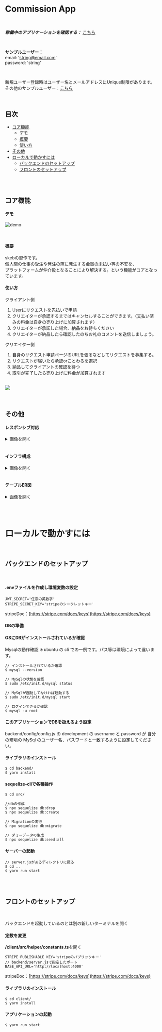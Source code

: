 # Commission App

<br/>

***稼働中のアプリケーションを確認する：*** [こちら](https://commission-app.netlify.app)

<br/>

**サンプルユーザー：**<br/>
email: 'string@email.com'<br/>
password: 'string'<br/>

<br/>


新規ユーザー登録時はユーザー名とメールアドレスにUnique制限があります。<br/>
その他のサンプルユーザー：[こちら](https://github.com/waynejsk/commition_app/blob/main/backend/src/seeders/20211031233803-test-users.js)

<br/>

## 目次

 - [コア機能](#コア機能)
    - [デモ](#デモ)
    - [概要](#概要)
    - [使い方](#使い方)
 - [その他](#その他)
 - [ローカルで動かすには](#ローカルで動かすには)
    - [バックエンドのセットアップ](#バックエンドのセットアップ)
    - [フロントのセットアップ](#フロントのセットアップ)



<br/>
<br/>

## コア機能

#### デモ

![demo](https://github.com/waynejsk/commition_app/blob/image/commission-app-demo.gif)

<br/>

#### 概要

skebの習作です。<br/>
個人間の仕事の受注や発注の際に発生する金銭の未払い等の不安を、<br/>
プラットフォームが仲介役となることにより解決する。という機能がコアとなっています。<br/>


#### 使い方

クライアント側
1. Userにリクエストを先払いで申請
2. クリエイターが承認するまではキャンセルすることができます。（支払い済みの料金は自身の売り上げに加算されます）
3. クリエイターが承諾した場合、納品をお待ちください
4. クリエイターが納品したら確認したのちお礼のコメントを送信しましょう。

クリエイター側
1. 自身のリクエスト申請ページのURLを張るなどしてリクエストを募集する。
2. リクエストが届いたら承認orことわるを選択
3. 納品してクライアントの確認を待つ
4. 取引が完了したら売り上げに料金が加算されます
<br/>

<img src="https://github.com/waynejsk/commition_app/blob/image/%E3%82%B3%E3%82%A2%E6%A9%9F%E8%83%BD%E6%A6%82%E8%A6%81.jpg" name="ExplainCoreFunction">
<br/>


<br/>
<br/>

## その他

#### レスポンシブ対応

<details>
 <summary>画像を開く</summary>
 <img src="https://github.com/waynejsk/commition_app/blob/image/resposive1.jpg" name="responsive1">
 <img src="https://github.com/waynejsk/commition_app/blob/image/resposive2.jpg" name="responsive2">
 <img src="https://github.com/waynejsk/commition_app/blob/image/resposive3.jpg" name="responsive3">
</details>

<br/>

#### インフラ構成

<details>
 <summary>画像を開く</summary>
 <img src="https://github.com/waynejsk/commition_app/blob/image/%E3%82%A4%E3%83%B3%E3%83%95%E3%83%A9%E6%A7%8B%E6%88%90%E5%9B%B3.jpg" name=" Infrastructure Architect" >
 </details>

<br/>

#### テーブルER図

<details>
 <summary>画像を開く</summary>
 <img src="https://github.com/waynejsk/commition_app/blob/image/%E3%83%86%E3%83%BC%E3%83%96%E3%83%AB%E8%A8%AD%E8%A8%88er%E5%9B%B3.jpg" name="table er" >
 </details>

<br/>



<br/>
<br/>


# ローカルで動かすには

<br/>

## バックエンドのセットアップ

<br/>

#### .envファイルを作成し環境変数の設定

```
JWT_SECRET='任意の英数字'
STRIPE_SECRET_KEY='stripeのシークレットキー'
```

stripeDoc：[https://stripe.com/docs/keys](https://stripe.com/docs/keys)

#### DBの準備

#### OSにDBがインストールされているか確認

Mysqlの動作確認 ＊ubuntu の cli での一例です。パス等は環境によって違います。

```
// インストールされているか確認
$ mysql --version

// MySqlの状態を確認
$ sudo /etc/init.d/mysql status

// MySqlが起動してなければ起動する
$ sudo /etc/init.d/mysql start

// ログインできるか確認
$ mysql -u root
```

#### このアプリケーションでDBを扱えるよう設定
backend/config/config.js の development の username と password が 自分の環境の MySql のユーザー名、パスワードと一致するように設定してください。

#### ライブラリのインストール

```
$ cd backend/
$ yarn install
```

#### sequelize-cliで各種操作

```
$ cd src/

//dbの作成
$ npx sequelize db:drop
$ npx sequelize db:create

// Migrationの実行
$ npx sequelize db:migrate

// ダミーデータの生成
$ npx sequelize db:seed:all
```

#### サーバーの起動

```
// server.jsがあるディレクトリに戻る
$ cd ..
$ yarn run start
```

<br/>
<br/>

## フロントのセットアップ

<br/>

バックエンドを起動しているのとは別の新しいターミナルを開く

#### 定数を変更

**/client/src/helper/constants.ts**を開く

```
STRIPE_PUBLISHABLE_KEY='stripeのパブリックキー'
// backend/server.jsで指定したポート
BASE_API_URL='http://localhost:4000'
```
stripeDoc：[https://stripe.com/docs/keys](https://stripe.com/docs/keys)<br/>


#### ライブラリのインストール

```
$ cd client/
$ yarn install
```

#### アプリケーションの起動

```
$ yarn run start
```
